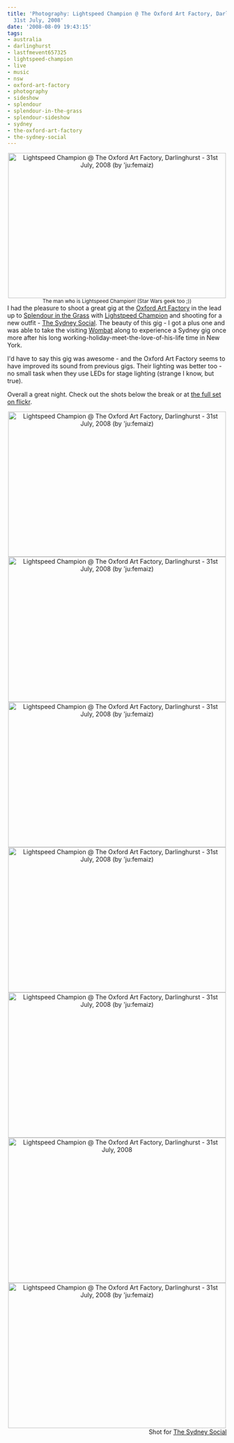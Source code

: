 ```yaml
---
title: 'Photography: Lightspeed Champion @ The Oxford Art Factory, Darlinghurst -
  31st July, 2008'
date: '2008-08-09 19:43:15'
tags:
- australia
- darlinghurst
- lastfmevent657325
- lightspeed-champion
- live
- music
- nsw
- oxford-art-factory
- photography
- sideshow
- splendour
- splendour-in-the-grass
- splendour-sideshow
- sydney
- the-oxford-art-factory
- the-sydney-social
---
```


<div style="text-align: center"><a title="Lightspeed Champion @ The Oxford Art Factory, Darlinghurst - 31st July, 2008 (by 'ju:femaiz)" href="http://flickr.com/photos/jufemaiz/2724436866/"><img title="Lightspeed Champion @ The Oxford Art Factory, Darlinghurst - 31st July, 2008 (by 'ju:femaiz)" src="http://farm4.static.flickr.com/3073/2724436866_7bcfe3eb94.jpg" alt="Lightspeed Champion @ The Oxford Art Factory, Darlinghurst - 31st July, 2008 (by 'ju:femaiz)" width="500" height="333" /></a></div>
<div style="text-align: center"><small>The man who is Lightspeed Champion! (Star Wars geek too ;))</small></div>
I had the pleasure to shoot a great gig at the <a href="http://oxfordartfactory.com/">Oxford Art Factory</a> in the lead up to <a href="http://splendourinthegrass.com">Splendour in the Grass</a> with <a href="http://lightspeedchampion.com">Lighstpeed Champion</a> and shooting for a new outfit - <a href="http://thesydneysocial.com/">The Sydney Social</a>. The beauty of this gig - I got a plus one and was able to take the visiting <a href="http://marsupialmusic.net/nick/">Wombat</a> along to experience a Sydney gig once more after his long working-holiday-meet-the-love-of-his-life time in New York.

I'd have to say this gig was awesome - and the Oxford Art Factory seems to have improved its sound from previous gigs. Their lighting was better too - no small task when they use LEDs for stage lighting (strange I know, but true).

Overall a great night. Check out the shots below the break or at <a href="http://flickr.com/photos/jufemaiz/sets/72157606492313110/">the full set on flickr</a>.

<!--more-->
<div style="text-align: center"><a title="Lightspeed Champion @ The Oxford Art Factory, Darlinghurst - 31st July, 2008 (by 'ju:femaiz)" href="http://flickr.com/photos/jufemaiz/2723615677/"><img title="Lightspeed Champion @ The Oxford Art Factory, Darlinghurst - 31st July, 2008 (by 'ju:femaiz)" src="http://farm4.static.flickr.com/3004/2723615677_72411b8538.jpg" alt="Lightspeed Champion @ The Oxford Art Factory, Darlinghurst - 31st July, 2008 (by 'ju:femaiz)" width="500" height="333" /></a></div>
<div style="text-align: center"><a title="Lightspeed Champion @ The Oxford Art Factory, Darlinghurst - 31st July, 2008 (by 'ju:femaiz)" href="http://flickr.com/photos/jufemaiz/2727209298/"><img title="Lightspeed Champion @ The Oxford Art Factory, Darlinghurst - 31st July, 2008 (by 'ju:femaiz)" src="http://farm4.static.flickr.com/3095/2727209298_cec8b387bb.jpg" alt="Lightspeed Champion @ The Oxford Art Factory, Darlinghurst - 31st July, 2008 (by 'ju:femaiz)" width="500" height="333" /></a></div>
<div style="text-align: center"><a title="Lightspeed Champion @ The Oxford Art Factory, Darlinghurst - 31st July, 2008 (by 'ju:femaiz)" href="http://www.flickr.com/photos/jufemaiz/2746480918/"><img title="Lightspeed Champion @ The Oxford Art Factory, Darlinghurst - 31st July, 2008 (by 'ju:femaiz)" src="http://farm4.static.flickr.com/3185/2746480918_4d5d3c5d7d.jpg" alt="Lightspeed Champion @ The Oxford Art Factory, Darlinghurst - 31st July, 2008 (by 'ju:femaiz)" width="500" height="333" /></a></div>
<div style="text-align: center"><a href="http://www.flickr.com/photos/jufemaiz/2745645229/" title="Lightspeed Champion @ The Oxford Art Factory, Darlinghurst - 31st July, 2008 (by 'ju:femaiz)"><img src="http://farm4.static.flickr.com/3078/2745645229_ed91d13513.jpg" title="Lightspeed Champion @ The Oxford Art Factory, Darlinghurst - 31st July, 2008 (by 'ju:femaiz)" alt="Lightspeed Champion @ The Oxford Art Factory, Darlinghurst - 31st July, 2008 (by 'ju:femaiz)" width="500" height="333" /></a></div>
<div style="text-align: center"><a href="http://www.flickr.com/photos/jufemaiz/2745645829/" title="Lightspeed Champion @ The Oxford Art Factory, Darlinghurst - 31st July, 2008 (by 'ju:femaiz)"><img src="http://farm4.static.flickr.com/3251/2745645829_891f2ebe07.jpg" title="Lightspeed Champion @ The Oxford Art Factory, Darlinghurst - 31st July, 2008 (by 'ju:femaiz)" alt="Lightspeed Champion @ The Oxford Art Factory, Darlinghurst - 31st July, 2008 (by 'ju:femaiz)" width="500" height="333" /></a></div>
<div style="text-align: center"><a href="http://www.flickr.com/photos/jufemaiz/2745646323/" title="Lightspeed Champion @ The Oxford Art Factory, Darlinghurst - 31st July, 2008 by 'ju:femaiz, on Flickr"><img src="http://farm4.static.flickr.com/3027/2745646323_e9a056fdd6.jpg" width="500" height="333" alt="Lightspeed Champion @ The Oxford Art Factory, Darlinghurst - 31st July, 2008" /></a></div>
<div style="text-align: center"><a href="http://www.flickr.com/photos/jufemaiz/2746483158/" title="Lightspeed Champion @ The Oxford Art Factory, Darlinghurst - 31st July, 2008 (by 'ju:femaiz)"><img src="http://farm4.static.flickr.com/3011/2746483158_6b7cce7396.jpg" title="Lightspeed Champion @ The Oxford Art Factory, Darlinghurst - 31st July, 2008 (by 'ju:femaiz)" alt="Lightspeed Champion @ The Oxford Art Factory, Darlinghurst - 31st July, 2008 (by 'ju:femaiz)" width="500" height="333" /></a></div>

<div style="text-align: right;">Shot for <a href="http://thesydneysocial.com/">The Sydney Social</a></div>
